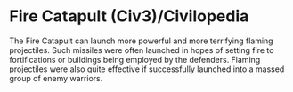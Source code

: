 # Fire Catapult (Civ3)/Civilopedia

The Fire Catapult can launch more powerful and more terrifying flaming projectiles. Such missiles
were often launched in hopes of setting fire to fortifications or buildings being employed by the
defenders. Flaming projectiles were also quite effective if successfully launched into a massed
group of enemy warriors.